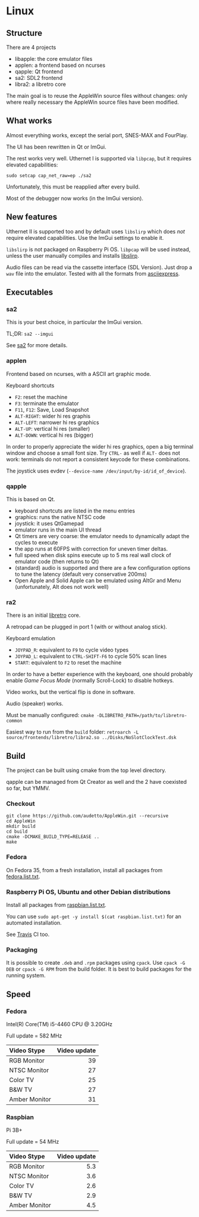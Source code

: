 # Linux

## Structure

There are 4 projects

* libapple: the core emulator files
* applen: a frontend based on ncurses
* qapple: Qt frontend
* sa2: SDL2 frontend
* libra2: a libretro core

The main goal is to reuse the AppleWin source files without changes: only where really necessary the AppleWin source files have
been modified.

##  What works

Almost everything works, except the serial port, SNES-MAX and FourPlay.

The UI has been rewritten in Qt or ImGui.

The rest works very well.
Uthernet I is supported via `libpcap`, but it requires elevated capabilities:

`sudo setcap cap_net_raw=ep ./sa2`

Unfortunately, this must be reapplied after every build.

Most of the debugger now works (in the ImGui version).

## New features

Uthernet II is supported too and by default uses `libslirp` which does *not* require elevated capabilities. Use the ImGui settings to enable it.

`libslirp` is not packaged on Raspberry Pi OS. `libpcap` will be used instead, unless the user manually compiles and installs [libslirp](https://gitlab.freedesktop.org/slirp/libslirp).

Audio files can be read via the cassette interface (SDL Version). Just drop a `wav` file into the emulator. Tested with all the formats from [asciiexpress](https://asciiexpress.net/).

## Executables

### sa2

This is your best choice, in particular the ImGui version.

TL;DR: ``sa2 --imgui``

See [sa2](source/frontends/sdl/README.md) for more details.

### applen

Frontend based on ncurses, with a ASCII art graphic mode.

Keyboard shortcuts

* ``F2``: reset the machine
* ``F3``: terminate the emulator
* ``F11``, ``F12``: Save, Load Snapshot
* ``ALT-RIGHT``: wider hi res graphis
* ``ALT-LEFT``: narrower hi res graphics
* ``ALT-UP``: vertical hi res (smaller)
* ``ALT-DOWN``: vertical hi res (bigger)

In order to properly appreciate the wider hi res graphics, open a big terminal window and choose a small font size.
Try ``CTRL-`` as well if ``ALT-`` does not work: terminals do not report a consistent keycode for these combinations.

The joystick uses evdev (``--device-name /dev/input/by-id/id_of_device``).

### qapple

This is based on Qt.

* keyboard shortcuts are listed in the menu entries
* graphics: runs the native NTSC code
* joystick: it uses QtGamepad
* emulator runs in the main UI thread
* Qt timers are very coarse: the emulator needs to dynamically adapt the cycles to execute
* the app runs at 60FPS with correction for uneven timer deltas.
* full speed when disk spins execute up to 5 ms real wall clock of emulator code (then returns to Qt)
* (standard) audio is supported and there are a few configuration options to tune the latency (default very conservative 200ms)
* Open Apple and Solid Apple can be emulated using AltGr and Menu (unfortunately, Alt does not work well)

### ra2

There is an initial [libretro](https://docs.libretro.com/development/cores/developing-cores/) core.

A retropad can be plugged in port 1 (with or without analog stick).

Keyboard emulation

* ``JOYPAD_R``: equivalent to ``F9`` to cycle video types
* ``JOYPAD_L``: equivalent to ``CTRL-SHIFT-F6`` to cycle 50% scan lines
* ``START``: equivalent to ``F2`` to reset the machine

In order to have a better experience with the keyboard, one should probably enable *Game Focus Mode* (normally Scroll-Lock) to disable hotkeys.

Video works, but the vertical flip is done in software.

Audio (speaker) works.

Must be manually configured:
``cmake -DLIBRETRO_PATH=/path/to/libretro-common``

Easiest way to run from the ``build`` folder:
``retroarch -L source/frontends/libretro/libra2.so ../Disks/NoSlotClockTest.dsk``

## Build

The project can be built using cmake from the top level directory.

qapple can be managed from Qt Creator as well and the 2 have coexisted so far, but YMMV.

### Checkout

```
git clone https://github.com/audetto/AppleWin.git --recursive
cd AppleWin
mkdir build
cd build
cmake -DCMAKE_BUILD_TYPE=RELEASE ..
make
```

### Fedora

On Fedora 35, from a fresh installation, install all packages from [fedora.list.txt](source/linux/fedora.list.txt).

### Raspberry Pi OS, Ubuntu and other Debian distributions

Install all packages from [raspbian.list.txt](source/linux/raspbian.list.txt).

You can use `sudo apt-get -y install $(cat raspbian.list.txt)` for an automated installation.

See [Travis](.travis.yml) CI too.

### Packaging

It is possible to create `.deb` and `.rpm` packages using `cpack`. Use `cpack -G DEB` or `cpack -G RPM` from the build folder. It is best to build packages for the running system.

## Speed

### Fedora

Intel(R) Core(TM) i5-4460  CPU @ 3.20GHz

Full update = 582 MHz

| Video Stype | Video update |
| :--- | ---: |
| RGB Monitor | 39 |
| NTSC Monitor | 27 |
| Color TV | 25 |
| B&W TV | 27 |
| Amber Monitor | 31 |

### Raspbian

Pi 3B+

Full update = 54 MHz

| Video Stype | Video update |
| :--- | ---: |
| RGB Monitor | 5.3 |
| NTSC Monitor | 3.6 |
| Color TV | 2.6 |
| B&W TV | 2.9 |
| Amber Monitor | 4.5 |
